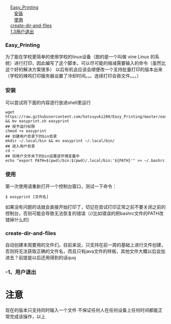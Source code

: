 &nbsp; &nbsp; [Easy_Printing](#1)  
&nbsp; &nbsp; &nbsp; &nbsp;[安装](#1.1)  
&nbsp; &nbsp; &nbsp; &nbsp;[使用](#1.2)  
&nbsp; &nbsp;  [create-dir-and-files](#2)  
&nbsp; &nbsp; [ 1.3用户退出](#3)  
<h3 id='1'>Easy_Printing</h3>
为了能在学校更简单的使用学校的linux设备（跑的是一个叫做 vine Linux 的系统）进行打印，因此编写了这个脚本，可以尽可能的缩减需要输入的命令（虽然比这个好的解决方案很多）  
以后有机会应该会顺便改一个支持批量打印的版本出来（学校的辣鸡打印服务器设置了冷却时间。。。连续打印会吞文件。。。）
<h3 id='1.1'>安装</h3>
可以尝试将下面的内容逐行放进shell里运行

``` ## 下载
wget https://raw.githubusercontent.com/hatsuyuki280/Easy_Printing/master/easyprint.sh && mv easyprint.sh easyprint  
## 授予运行权限  
chmod +x easyprint  
## 创建用户目录下的bin目录  
mkdir ~/.local/bin && mv easyprint ~/.local/bin/  
## 进入用户目录  
cd ~  
## 将用户文件夹下的bin设置进环境变量中  
echo "export PATH=$(pwd)/bin:$(pwd)/.local/bin:'${PATH}'" >> ~/.bashrc  

```

<h3 id='1.2'>使用</h3>
第一次使用请重新打开一个控制台窗口，测试一下命令：

``` $ easyprint [文件名] ```

如果没有问题的话就会直接开始打印了，切记在尝试打印正常之前不要关闭之前的控制台，否则可能会导致无法恢复的错误（//比如错误的把bashrc文件的PATH改错掉什么的）
<h3 id='2'>create-dir-and-files</h3>
自动创建本周要用的文件们。目前来说，只支持在前一周的基础上进行文件创建，否则将无法获取正确的文件名，而且只有java文件的样板，其他文件大概以后会加进去？前提是以后还用得到的话quq
<h3 id='3'>-1、用户退出</h3>









# 注意
现在的版本只支持同时输入一个文件
不保证任何人在任何设备上任何时间都能正常完成该操作，以上

